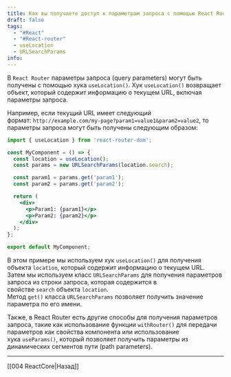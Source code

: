 ```yaml
---
title: Как вы получаете доступ к параметрам запроса с помощью React Router?
draft: false
tags:
  - "#React"
  - "#React-router"
  - useLocation
  - URLSearchParams
info:
---
```

В `React Router` параметры запроса (query parameters) могут быть получены с помощью хука `useLocation()`. Хук `useLocation()` возвращает объект, который содержит информацию о текущем URL, включая параметры запроса.

Например, если текущий URL имеет следующий формат: `http://example.com/my-page?param1=value1&param2=value2`, то параметры запроса могут быть получены следующим образом:

```jsx
import { useLocation } from 'react-router-dom';

const MyComponent = () => {
  const location = useLocation();
  const params = new URLSearchParams(location.search);

  const param1 = params.get('param1');
  const param2 = params.get('param2');

  return (
    <div>
      <p>Param1: {param1}</p>
      <p>Param2: {param2}</p>
    </div>
  );
};

export default MyComponent;
```

В этом примере мы используем хук `useLocation()` для получения объекта `location`, который содержит информацию о текущем URL. Затем мы используем класс `URLSearchParams` для получения параметров запроса из строки запроса, которая содержится в свойстве `search` объекта `location`. Метод `get()` класса `URLSearchParams` позволяет получить значение параметра по его имени.

Также, в React Router есть другие способы для получения параметров запроса, такие как использование функции `withRouter()` для передачи параметров как свойства компонента или использование хука `useParams()`, который позволяет получить параметры из динамических сегментов пути (path parameters).

____

[[004 ReactCore|Назад]]